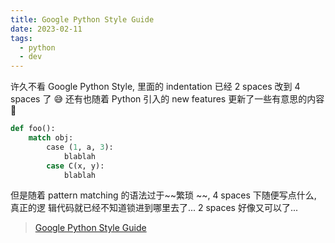 ```yaml
---
title: Google Python Style Guide
date: 2023-02-11
tags:
  - python
  - dev
---
```


许久不看 Google Python Style, 里面的 indentation 已经 2 spaces 改到 4 spaces 了
😅 还有也随着 Python 引入的 new features 更新了一些有意思的内容 🤗

```python
def foo():
    match obj:
        case (1, a, 3):
            blablah
        case C(x, y):
            blablah
```

但是随着 pattern matching 的语法过于~~繁琐 ~~, 4 spaces 下随便写点什么, 真正的逻
辑代码就已经不知道锁进到哪里去了... 2 spaces 好像又可以了...

> [Google Python Style Guide](https://google.github.io/styleguide/pyguide.html)
